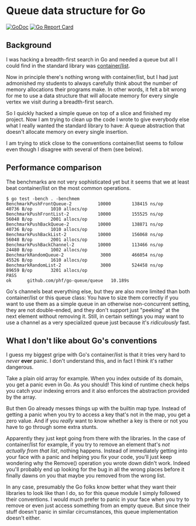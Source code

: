 # Queue data structure for Go

[![GoDoc](https://godoc.org/github.com/phf/go-queue/queue?status.png)](http://godoc.org/github.com/phf/go-queue/queue)
[![Go Report Card](https://goreportcard.com/badge/github.com/phf/go-queue)](https://goreportcard.com/report/github.com/phf/go-queue)

## Background

I was hacking a breadth-first search in Go and needed a queue but
all I could find in the standard library was
[container/list](https://golang.org/pkg/container/list/).

Now in principle there's nothing wrong with container/list, but I
had just admonished my students to always carefully think about
the number of memory allocations their programs make.
In other words, it felt a bit wrong for me to use a data structure
that will allocate memory for every single vertex we visit during
a breadth-first search.

So I quickly hacked a simple queue on top of a slice and finished
my project.
Now I am trying to clean up the code I wrote to give everybody else
what I really wanted the standard library to have:
A queue abstraction that doesn't allocate memory on every single
insertion.

I am trying to stick close to the conventions container/list seems
to follow even though I disagree with several of them (see below).

## Performance comparison

The benchmarks are not very sophisticated yet but it seems that we
at least beat container/list on the most common operations.

```
$ go test -bench . -benchmem
BenchmarkPushFrontQueue-2    	   10000	    138415 ns/op	   40736 B/op	    1010 allocs/op
BenchmarkPushFrontList-2     	   10000	    155525 ns/op	   56048 B/op	    2001 allocs/op
BenchmarkPushBackQueue-2     	   10000	    138871 ns/op	   40736 B/op	    1010 allocs/op
BenchmarkPushBackList-2      	   10000	    156068 ns/op	   56048 B/op	    2001 allocs/op
BenchmarkPushBackChannel-2   	   10000	    113466 ns/op	   24480 B/op	    1002 allocs/op
BenchmarkRandomQueue-2       	    3000	    466054 ns/op	   45526 B/op	    1610 allocs/op
BenchmarkRandomList-2        	    3000	    524458 ns/op	   89659 B/op	    3201 allocs/op
PASS
ok  	github.com/phf/go-queue/queue	10.189s
```

Go's channels beat everything else, but they are also more limited
than both container/list or this queue class:
You have to size them correctly if you want to use them as a simple
queue in an otherwise non-concurrent setting, they are not
double-ended, and they don't support just "peeking" at the next
element without removing it.
Still, in certain settings you may want to use a channel as a very
specialized queue just because it's *ridiculously* fast.

## What I don't like about Go's conventions

I guess my biggest gripe with Go's container/list is that it tries
very hard to *never* **ever** panic.
I don't understand this, and in fact I think it's rather dangerous.

Take a plain old array for example.
When you index outside of its domain, you get a panic even in Go.
As you should!
This kind of runtime check helps you catch your indexing errors and
it also enforces the abstraction provided by the array.

But then Go already messes things up with the builtin map type.
Instead of getting a panic when you try to access a key that's not
in the map, you get a zero value.
And if you *really* want to know whether a key is there or not you
have to go through some extra stunts.

Apparently they just kept going from there with the libraries.
In the case of container/list for example, if you try to remove
an element that's *not* *actually* *from* *that* *list*, nothing
happens.
Instead of immediately getting into your face with a panic and
helping you fix your code, you'll just keep wondering why the
Remove() operation you wrote down didn't work.
Indeed you'll probably end up looking for the bug in all the wrong
places before it finally dawns on you that maybe you removed from
the wrong list.

In any case, presumably the Go folks know better what they want their
libraries to look like than I do, so for this queue module I simply
followed their conventions.
I would much prefer to panic in your face when you try to remove or
even just access something from an empty queue.
But since their stuff doesn't panic in similar circumstances, this
queue implementation doesn't either.
